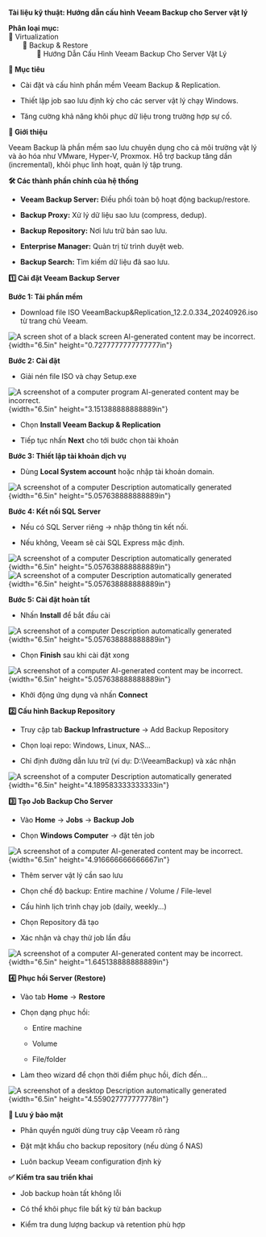 **Tài liệu kỹ thuật: Hướng dẫn cấu hình Veeam Backup cho Server vật lý**

**Phân loại mục:**\
📁 Virtualization\
  📁 Backup & Restore\
    📄 Hướng Dẫn Cấu Hình Veeam Backup Cho Server Vật Lý

**🌟 Mục tiêu**

-   Cài đặt và cấu hình phần mềm Veeam Backup & Replication.

-   Thiết lập job sao lưu định kỳ cho các server vật lý chạy Windows.

-   Tăng cường khả năng khôi phục dữ liệu trong trường hợp sự cố.

**🧩 Giới thiệu**

Veeam Backup là phần mềm sao lưu chuyên dụng cho cả môi trường vật lý và
ảo hóa như VMware, Hyper-V, Proxmox. Hỗ trợ backup tăng dần
(incremental), khôi phục linh hoạt, quản lý tập trung.

**🛠️ Các thành phần chính của hệ thống**

-   **Veeam Backup Server:** Điều phối toàn bộ hoạt động backup/restore.

-   **Backup Proxy:** Xử lý dữ liệu sao lưu (compress, dedup).

-   **Backup Repository:** Nơi lưu trữ bản sao lưu.

-   **Enterprise Manager:** Quản trị từ trình duyệt web.

-   **Backup Search:** Tìm kiếm dữ liệu đã sao lưu.

**1️⃣ Cài đặt Veeam Backup Server**

**Bước 1: Tải phần mềm**

-   Download file ISO VeeamBackup&Replication_12.2.0.334_20240926.iso từ
    trang chủ Veeam.

![A screen shot of a black screen AI-generated content may be
incorrect.](../images/media/image1.png){width="6.5in"
height="0.7277777777777777in"}

**Bước 2: Cài đặt**

-   Giải nén file ISO và chạy Setup.exe

![A screenshot of a computer program AI-generated content may be
incorrect.](media/image2.png){width="6.5in"
height="3.151388888888889in"}

-   Chọn **Install Veeam Backup & Replication**

-   Tiếp tục nhấn **Next** cho tới bước chọn tài khoản

**Bước 3: Thiết lập tài khoản dịch vụ**

-   Dùng **Local System account** hoặc nhập tài khoản domain.

![A screenshot of a computer Description automatically
generated](media/image3.png){width="6.5in" height="5.057638888888889in"}

**Bước 4: Kết nối SQL Server**

-   Nếu có SQL Server riêng → nhập thông tin kết nối.

-   Nếu không, Veeam sẽ cài SQL Express mặc định.

![A screenshot of a computer Description automatically
generated](media/image4.png){width="6.5in"
height="5.057638888888889in"}![A screenshot of a computer Description
automatically generated](media/image5.png){width="6.5in"
height="5.057638888888889in"}

**Bước 5: Cài đặt hoàn tất**

-   Nhấn **Install** để bắt đầu cài

![A screenshot of a computer Description automatically
generated](media/image6.png){width="6.5in" height="5.057638888888889in"}

-   Chọn **Finish** sau khi cài đặt xong

![A screenshot of a computer AI-generated content may be
incorrect.](media/image7.png){width="6.5in"
height="5.057638888888889in"}

-   Khởi động ứng dụng và nhấn **Connect**

**2️⃣ Cấu hình Backup Repository**

-   Truy cập tab **Backup Infrastructure** → Add Backup Repository

-   Chọn loại repo: Windows, Linux, NAS\...

-   Chỉ định đường dẫn lưu trữ (ví dụ: D:\\VeeamBackup) và xác nhận

![A screenshot of a computer Description automatically
generated](media/image8.png){width="6.5in" height="4.189583333333333in"}

**3️⃣ Tạo Job Backup Cho Server**

-   Vào **Home** → **Jobs** → **Backup Job**

-   Chọn **Windows Computer** → đặt tên job

![A screenshot of a computer AI-generated content may be
incorrect.](media/image9.png){width="6.5in"
height="4.916666666666667in"}

-   Thêm server vật lý cần sao lưu

-   Chọn chế độ backup: Entire machine / Volume / File-level

-   Cấu hình lịch trình chạy job (daily, weekly\...)

-   Chọn Repository đã tạo

-   Xác nhận và chạy thử job lần đầu

![A screenshot of a computer AI-generated content may be
incorrect.](media/image10.png){width="6.5in"
height="1.645138888888889in"}

**4️⃣ Phục hồi Server (Restore)**

-   Vào tab **Home** → **Restore**

-   Chọn dạng phục hồi:

    -   Entire machine

    -   Volume

    -   File/folder

-   Làm theo wizard để chọn thời điểm phục hồi, đích đến\...

![A screenshot of a desktop Description automatically
generated](media/image11.png){width="6.5in"
height="4.559027777777778in"}

**🔐 Lưu ý bảo mật**

-   Phân quyền người dùng truy cập Veeam rõ ràng

-   Đặt mật khẩu cho backup repository (nếu dùng ổ NAS)

-   Luôn backup Veeam configuration định kỳ

**✅ Kiểm tra sau triển khai**

-   Job backup hoàn tất không lỗi

-   Có thể khôi phục file bất kỳ từ bản backup

-   Kiểm tra dung lượng backup và retention phù hợp
